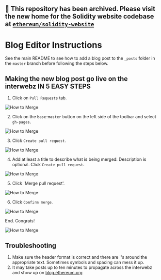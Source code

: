## 🚨 This repository has been archived. Please visit the new home for the Solidity website codebase at [`ethereum/solidity-website`](https://github.com/ethereum/solidity-website)

# Blog Editor Instructions

See the main README to see how to add a blog post to the `_posts` folder in the `master` branch before following the steps below.

## Making the new blog post go live on the interwebz IN 5 EASY STEPS

1. Click on `Pull Requests` tab.

![How to Merge](https://blog.ethereum.org/img/2019/readme/pr_1.png)

2. Click on the `base:master` button on the left side of the toolbar and select `gh-pages`.

![How to Merge](https://blog.ethereum.org/img/2019/readme/pr_2.png)

3. Click `Create pull request`.

![How to Merge](https://blog.ethereum.org/img/2019/readme/pr_3.png)

4. Add at least a title to describe what is being merged. Description is optional. Click `Create pull request`.

![How to Merge](https://blog.ethereum.org/img/2019/readme/pr_4.png)

5. Click `Merge pull request'.

![How to Merge](https://blog.ethereum.org/img/2019/readme/pr_5.png)

6. Click `Confirm merge`.

![How to Merge](https://blog.ethereum.org/img/2019/readme/pr_6.png)

End. Congrats!

![How to Merge](https://blog.ethereum.org/img/2019/readme/pr_7.png)

## Troubleshooting

1. Make sure the header format is correct and there are ''s around the appropriate text. Sometimes symbols and spacing can mess it up.
2. It may take posts up to ten minutes to propagate across the interwebz and show up on [blog.ethereum.org](https://blog.ethereum.org)
